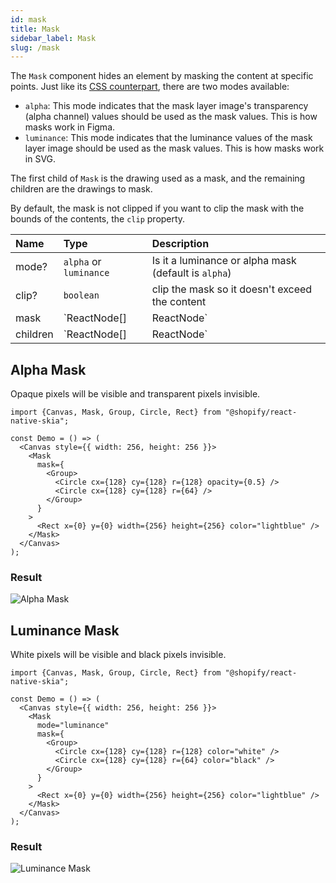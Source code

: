 ```yaml
---
id: mask
title: Mask
sidebar_label: Mask
slug: /mask
---
```


The `Mask` component hides an element by masking the content at specific points.
Just like its [CSS counterpart](https://developer.mozilla.org/en-US/docs/Web/CSS/mask), there are two modes available:
* `alpha`: This mode indicates that the mask layer image's transparency (alpha channel) values should be used as the mask values. This is how masks work in Figma.
* `luminance`: This mode indicates that the luminance values of the mask layer image should be used as the mask values. This is how masks work in SVG.

The first child of `Mask` is the drawing used as a mask, and the remaining children are the drawings to mask.

By default, the mask is not clipped if you want to clip the mask with the bounds of the contents, the `clip` property. 

| Name      | Type                      | Description                                                   |
|:----------|:--------------------------|:--------------------------------------------------------------|
| mode?     | `alpha` or `luminance`    | Is it a luminance or alpha mask (default is `alpha`)          |
| clip?     | `boolean`                 | clip the mask so it doesn't exceed the content                |
| mask      | `ReactNode[] | ReactNode` | Mask definition                                               | 
| children  | `ReactNode[] | ReactNode` | Content to mask                                               |

## Alpha Mask

Opaque pixels will be visible and transparent pixels invisible.

```tsx twoslash
import {Canvas, Mask, Group, Circle, Rect} from "@shopify/react-native-skia";

const Demo = () => (
  <Canvas style={{ width: 256, height: 256 }}>
    <Mask
      mask={
        <Group>
          <Circle cx={128} cy={128} r={128} opacity={0.5} />
          <Circle cx={128} cy={128} r={64} />
        </Group>
      }
    >
      <Rect x={0} y={0} width={256} height={256} color="lightblue" />
    </Mask>
  </Canvas>
);
```

### Result

![Alpha Mask](assets/mask/alpha.png)

## Luminance Mask

White pixels will be visible and black pixels invisible.

```tsx twoslash
import {Canvas, Mask, Group, Circle, Rect} from "@shopify/react-native-skia";

const Demo = () => (
  <Canvas style={{ width: 256, height: 256 }}>
    <Mask
      mode="luminance"
      mask={
        <Group>
          <Circle cx={128} cy={128} r={128} color="white" />
          <Circle cx={128} cy={128} r={64} color="black" />
        </Group>
      }
    >
      <Rect x={0} y={0} width={256} height={256} color="lightblue" />
    </Mask>
  </Canvas>
);
```

### Result

![Luminance Mask](assets/mask/luminance.png)